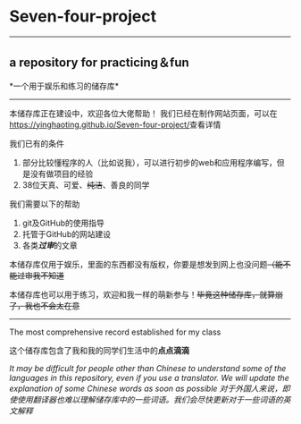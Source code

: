 # Seven-four-project

***
<h2>a repository for practicing＆fun</h2>
*一个用于娱乐和练习的储存库*

***
本储存库正在建设中，欢迎各位大佬帮助！
我们已经在制作网站页面，可以在<https://yinghaoting.github.io/Seven-four-project/>查看详情

我们已有的条件
 1. 部分比较懂程序的人（比如说我），可以进行初步的web和应用程序编写，但是没有做项目的经验
 2. 38位天真、可爱、~~纯洁~~、善良的同学

我们需要以下的帮助
 1. git及GitHub的使用指导
 2. 托管于GitHub的网站建设
 3. 各类***过审***的文章

本储存库仅用于娱乐，里面的东西都没有版权，你要是想发到网上也没问题~~（能不能过审我不知道~~

本储存库也可以用于练习，欢迎和我一样的萌新参与！~~毕竟这种储存库，就算崩了，我也不会太在意~~

***
The most comprehensive record established for my class

这个储存库包含了我和我的同学们生活中的**点点滴滴**

*It may be difficult for people other than Chinese to understand some of the languages in this repository, even if you use a translator. We will update the explanation of some Chinese words as soon as possible*
*对于外国人来说，即使使用翻译器也难以理解储存库中的一些词语。我们会尽快更新对于一些词语的英文解释*
